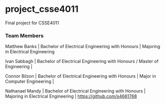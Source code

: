 # project_csse4011
Final project for CSSE4011
### Team Members
Matthew Banks   | Bachelor of Electrical Engineering with Honours | Majoring in Electrical Engineering 

Ivan Sabbagh    | Bachelor of Electrical Engineering with Honours / Master of Engineering | 

Connor Bilzon   | Bachelor of Electrical Engineering with Honours | Major in Computer Engineering |

Nathanael Mandy | Bachelor of Electrical Engineering with Honours | Majoring in Electrical Engineering | https://github.com/s4661768
